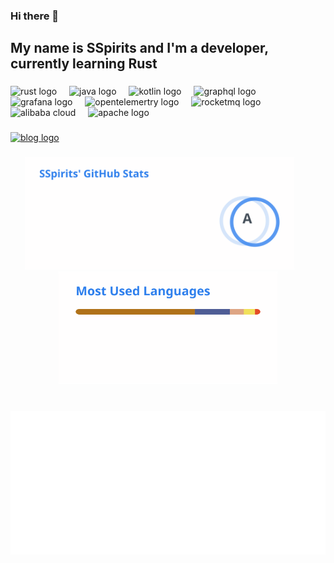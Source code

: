 <!--
**ShadowySpirits/ShadowySpirits** is a ✨ _special_ ✨ repository because its `README.md` (this file) appears on your GitHub profile.

Here are some ideas to get you started:

- 🔭 I’m currently working on ...
- 🌱 I’m currently learning ...
- 👯 I’m looking to collaborate on ...
- 🤔 I’m looking for help with ...
- 💬 Ask me about ...
- 📫 How to reach me: ...
- 😄 Pronouns: ...
- ⚡ Fun fact: ...
-->
### Hi there 👋

<h2 align="left">My name is SSpirits and I'm a developer, currently learning Rust</h2>

###

<div align="left">
  <img src="https://cdn.jsdelivr.net/gh/devicons/devicon/icons/rust/rust-plain.svg" height="48" alt="rust logo"  />
  <img width="12" />
  <img src="https://cdn.jsdelivr.net/gh/devicons/devicon/icons/java/java-original.svg" height="48" alt="java logo"  />
  <img width="12" />
  <img src="https://cdn.jsdelivr.net/gh/devicons/devicon/icons/kotlin/kotlin-original.svg" height="42" alt="kotlin logo"  />
  <img width="12" />
  <img src="https://cdn.jsdelivr.net/gh/devicons/devicon/icons/graphql/graphql-plain.svg" height="48" alt="graphql logo"  />
  <img width="12" />
  <img src="https://cdn.jsdelivr.net/gh/devicons/devicon/icons/grafana/grafana-original.svg" height="48" alt="grafana logo"  />
  <img width="12" />
  <img src="https://cdn.jsdelivr.net/gh/aaron-ai/ImageHosting@master/img/202203061342382.png" height="48" alt="opentelemertry logo"  />
  <img width="12" />
  <img src="https://cdn.jsdelivr.net/gh/aaron-ai/ImageHosting@master/img/202203061338810.png" width="48" height="48" alt="rocketmq logo" />
  <img width="12" />
  <img src="https://cdn.jsdelivr.net/gh/aaron-ai/ImageHosting@master/img/202203061648175.png" width="48" height="48" alt="alibaba cloud" />
  <img width="12" />
  <img src="https://cdn.jsdelivr.net/gh/devicons/devicon/icons/apache/apache-original.svg" height="48" alt="apache logo"  />
</div>

###

<div align="left">
  <a href="https://blog.lv5.moe" target="_blank">
    <img src="https://img.shields.io/static/v1?message=Blog&logo=artstation&label=&color=0077B5&logoColor=white&labelColor=&style=for-the-badge" height="35" alt="blog logo"  />
  </a>
</div>

###

<div align="center">
    <picture>
        <source
          srcset="github-stats-dark.svg"
          media="(prefers-color-scheme: dark)"
        />
        <source
          srcset="github-stats-light.svg"
          media="(prefers-color-scheme: light), (prefers-color-scheme: no-preference)"
        />
        <img src="github-stats-light.svg" height="180" />
      </picture>
  <img width="24" />
  <picture>
    <source
      srcset="language-stats-dark.svg"
      media="(prefers-color-scheme: dark)"
    />
    <source
      srcset="language-stats-light.svg"
      media="(prefers-color-scheme: light), (prefers-color-scheme: no-preference)"
    />
    <img src="language-stats-light.svg" height="180" />
  </picture>
</div>

###

<br clear="both">

<div align="center">
    <img src="github-metrics-isocalendar.svg" alt="Github commits calendar" />
</div>

###
